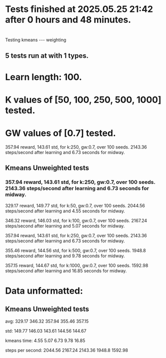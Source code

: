 # Tests finished at 2025.05.25 21:42 after 0 hours and 48 minutes.
# 
Testing kmeans --- weighting
## 5 tests run at with 1 types.
# Learn length: 100.
# K values of [50, 100, 250, 500, 1000] tested.
# GW values of [0.7] tested.

357.94 reward, 143.61 std, for k:250, gw:0.7, over 100 seeds.  2143.36 steps/second after learning and 6.73 seconds for midway.


## Kmeans Unweighted tests
### 357.94 reward, 143.61 std, for k:250, gw:0.7, over 100 seeds.  2143.36 steps/second after learning and 6.73 seconds for midway.

329.17 reward, 149.77 std, for k:50, gw:0.7, over 100 seeds.  2044.56 steps/second after learning and 4.55 seconds for midway.

346.32 reward, 146.03 std, for k:100, gw:0.7, over 100 seeds.  2167.24 steps/second after learning and 5.07 seconds for midway.

357.94 reward, 143.61 std, for k:250, gw:0.7, over 100 seeds.  2143.36 steps/second after learning and 6.73 seconds for midway.

355.46 reward, 144.56 std, for k:500, gw:0.7, over 100 seeds.  1948.8 steps/second after learning and 9.78 seconds for midway.

357.15 reward, 144.67 std, for k:1000, gw:0.7, over 100 seeds.  1592.98 steps/second after learning and 16.85 seconds for midway.


# Data unformatted:



## Kmeans Unweighted tests
avg:
329.17
346.32
357.94
355.46
357.15

std:
149.77
146.03
143.61
144.56
144.67

kmeans time:
4.55
5.07
6.73
9.78
16.85

steps per second:
2044.56
2167.24
2143.36
1948.8
1592.98
